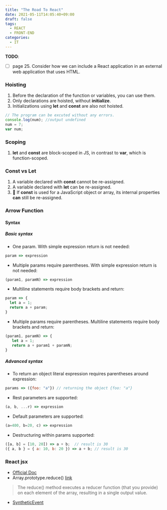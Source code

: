 ```yaml
---
title: "The Road To React"
date: 2021-05-11T14:05:40+09:00
draft: false
tags: 
  - REACT
  - FRONT-END
categories: 
  - IT
---
```


**TODO**:

- [ ] page 25. Consider how we can include a React application in an external web application that uses HTML.

### Hoisting

1. Before the declaration of the function or variables, you can use them.
2. Only declarations are hoisted, without **initialize**.
3. Initializations using **let** and **const** are also not hoisted.

```js
// The program can be excuted without any errors.
console.log(num); //output undefined 
num = 7;
var num;
```

### Scoping

1. **let** and **const** are block-scoped in JS, in contrast to **var**, which is function-scoped.

### Const vs Let

1. A variable declared with **const** cannot be re-assigned.
2. A variable declared with **let** can be re-assigned.
3. :metal: If **const** is used for a JavaScript object or array, its internal properties **can** still be re-assigned.
  
### Arrow Function

#### Syntax

##### Basic syntax

- One param. With simple expression return is not needed:

```js
param => expression
```

- Multiple params require parentheses. With simple expression return is not needed:

```js
(param1, paramN) => expression
```

- Multiline statements require body brackets and return:

```js
param => {
  let a = 1;
  return a + param;
}
```

- Multiple params require parentheses. Multiline statements require body brackets and return:

```js
(param1, paramN) => {
   let a = 1;
   return a + param1 + paramN;
}
```

##### Advanced syntax

- To return an object literal expression requires parentheses around expression:

```js
params => ({foo: "a"}) // returning the object {foo: "a"}
```

- Rest parameters are supported:

```js
(a, b, ...r) => expression
```

- Default parameters are supported:

```js
(a=400, b=20, c) => expression
```

- Destructuring within params supported:

```js
([a, b] = [10, 20]) => a + b;  // result is 30
({ a, b } = { a: 10, b: 20 }) => a + b; // result is 30
```

### React jsx

- [Official Doc](https://zh-hans.reactjs.org/docs/introducing-jsx.html)
- Array.prototype.reduce() [link](https://developer.mozilla.org/en-US/docs/Web/JavaScript/Reference/Global_Objects/Array/Reduce)

> The reduce() method executes a reducer function (that you provide) on each element of the array, resulting in a single output value.

- [SyntheticEvent](https://reactjs.org/docs/events.html#gatsby-focus-wrapper)